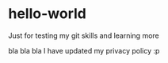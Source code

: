 # hello-world
Just for testing my git skills and learning more

bla bla bla
I have updated my privacy policy :p
